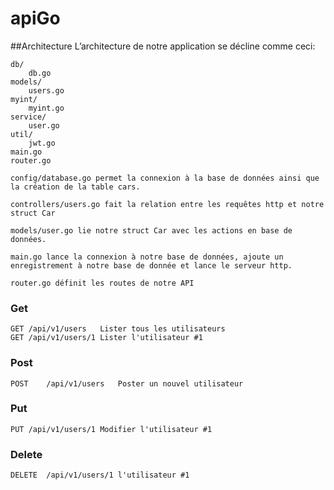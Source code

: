 # apiGo

##Architecture
L’architecture de notre application se décline comme ceci:
```archi
db/
    db.go
models/
    users.go
myint/
    myint.go
service/
    user.go
util/
    jwt.go
main.go
router.go
```
```database
config/database.go permet la connexion à la base de données ainsi que la création de la table cars.
```
``` users
controllers/users.go fait la relation entre les requêtes http et notre struct Car
```
```user
models/user.go lie notre struct Car avec les actions en base de données.
```
```main
main.go lance la connexion à notre base de données, ajoute un enregistrement à notre base de donnée et lance le serveur http.
```
```router
router.go définit les routes de notre API
```
### Get
```http request
GET	/api/v1/users	Lister tous les utilisateurs
GET	/api/v1/users/1	Lister l'utilisateur #1
```

### Post
```http request
POST	/api/v1/users	Poster un nouvel utilisateur
```

### Put
```http request
PUT	/api/v1/users/1	Modifier l'utilisateur #1
```

### Delete
```http request
DELETE	/api/v1/users/1	l'utilisateur #1
```
